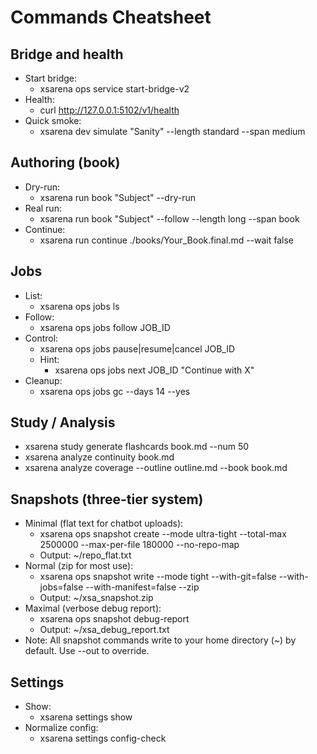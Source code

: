 # Commands Cheatsheet

## Bridge and health
- Start bridge:
  - xsarena ops service start-bridge-v2
- Health:
  - curl http://127.0.0.1:5102/v1/health
- Quick smoke:
  - xsarena dev simulate "Sanity" --length standard --span medium

## Authoring (book)
- Dry-run:
  - xsarena run book "Subject" --dry-run
- Real run:
  - xsarena run book "Subject" --follow --length long --span book
- Continue:
  - xsarena run continue ./books/Your_Book.final.md --wait false

## Jobs
- List:
  - xsarena ops jobs ls
- Follow:
  - xsarena ops jobs follow JOB_ID
- Control:
  - xsarena ops jobs pause|resume|cancel JOB_ID
  - Hint:
    - xsarena ops jobs next JOB_ID "Continue with X"
- Cleanup:
  - xsarena ops jobs gc --days 14 --yes

## Study / Analysis
- xsarena study generate flashcards book.md --num 50
- xsarena analyze continuity book.md
- xsarena analyze coverage --outline outline.md --book book.md

## Snapshots (three-tier system)
- Minimal (flat text for chatbot uploads):
  - xsarena ops snapshot create --mode ultra-tight --total-max 2500000 --max-per-file 180000 --no-repo-map
  - Output: ~/repo_flat.txt
- Normal (zip for most use):
  - xsarena ops snapshot write --mode tight --with-git=false --with-jobs=false --with-manifest=false --zip
  - Output: ~/xsa_snapshot.zip
- Maximal (verbose debug report):
  - xsarena ops snapshot debug-report
  - Output: ~/xsa_debug_report.txt
- Note: All snapshot commands write to your home directory (~) by default. Use --out to override.

## Settings
- Show:
  - xsarena settings show
- Normalize config:
  - xsarena settings config-check
